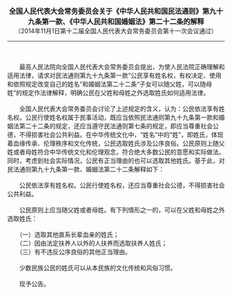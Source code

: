 <div id="div_content"><font color="#760026"></font> <p align="center"><b><font style="font-size:16px;" class="MTitle">全国人民代表大会常务委员会关于《中华人民共和国民法通则》第九十九条第一款、《中华人民共和国婚姻法》第二十二条的解释<br></font></b><font style="font-size:14px;">
（2014年11月1日第十二届全国人民代表大会常务委员会第十一次会议通过）</font></p><hr color="red"><br>
<br>
　　最高人民法院向全国人民代表大会常务委员会提出，为使人民法院正确理解和适用法律，请求对民法通则第九十九条第一款“公民享有姓名权，有权决定、使用和依照规定改变自己的姓名”和婚姻法第二十二条“子女可以随父姓，可以随母姓”的规定作法律解释，明确公民在父姓和母姓之外选取姓氏如何适用法律。<br>
<br>
　　全国人民代表大会常务委员会讨论了上述规定的含义，认为：公民依法享有姓名权。公民行使姓名权属于民事活动，既应当依照民法通则第九十九条第一款和婚姻法第二十二条的规定，还应当遵守民法通则第七条的规定，即应当尊重社会公德，不得损害社会公共利益。在中华传统文化中，“姓名”中的“姓”，即姓氏，体现着血缘传承、伦理秩序和文化传统，公民选取姓氏涉及公序良俗。公民原则上随父姓或者母姓符合中华传统文化和伦理观念，符合绝大多数公民的意愿和实际做法。同时，考虑到社会实际情况，公民有正当理由的也可以选取其他姓氏。基于此，对民法通则第九十九条第一款、婚姻法第二十二条解释如下：<br>
<br>
　　公民依法享有姓名权。公民行使姓名权，还应当尊重社会公德，不得损害社会公共利益。<br>
<br>
　　公民原则上应当随父姓或者母姓。有下列情形之一的，可以在父姓和母姓之外选取姓氏：<br>
<br>
　　（一）选取其他直系长辈血亲的姓氏；<br>
　　（二）因由法定扶养人以外的人扶养而选取扶养人姓氏；<br>
　　（三）有不违反公序良俗的其他正当理由。<br>
<br>
　　少数民族公民的姓氏可以从本民族的文化传统和风俗习惯。<br>
<br>
　　现予公告。<br>
<br>
<br>
</div>